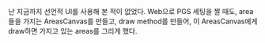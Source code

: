 난 지금까지 선언적 UI를 사용해 본 적이 없었다. 
Web으로 PGS 세팅을 짤 때도, area들을 가지는 AreasCanvas를 만들고, draw method를 만들어,
이 AreasCanvas에게 draw하면 가지고 있는 areas를 그리게 했다.

